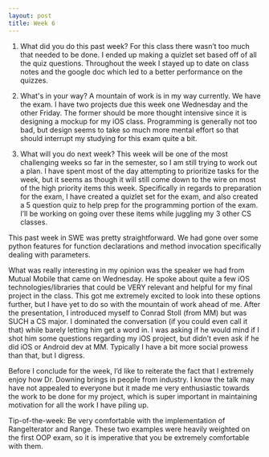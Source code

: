 ```yaml
---
layout: post
title: Week 6
---
```


1. What did you do this past week?
For this class there wasn’t too much that needed to be done. I ended up making a quizlet set based off of all the quiz questions. Throughout the week I stayed up to date on class notes and the google doc which led to a better performance on the quizzes. 

2. What's in your way?
A mountain of work is in my way currently. We have the exam. I have two projects due this week one Wednesday and the other Friday. The former should be more thought intensive since it is designing a mockup for my iOS class. Programming is generally not too bad, but design seems to take so much more mental effort so that should interrupt my studying for this exam quite a bit. 

3. What will you do next week?
This week will be one of the most challenging weeks so far in the semester, so I am still trying to work out a plan. I have spent most of the day attempting to prioritize tasks for the week, but it seems as though it will still come down to the wire on most of the high priority items this week. 
Specifically in regards to preparation for the exam, I have created a quizlet set for the exam, and also created a 5 question quiz to help prep for the programming portion of the exam. I’ll be working on going over these items while juggling my 3 other CS classes. 

This past week in SWE was pretty straightforward. We had gone over some python features for function declarations and method invocation specifically dealing with parameters. 

What was really interesting in my opinion was the speaker we had from Mutual Mobile that came on Wednesday. He spoke about quite a few iOS technologies/libraries that could be VERY relevant and helpful for my final project in the class. This got me extremely excited to look into these options further, but I have yet to do so with the mountain of work ahead of me. After the presentation, I introduced myself to Conrad Stoll (from MM) but was SUCH a CS major. I dominated the conversation (if you could even call it that) while barely letting him get a word in. I was asking if he would mind if I shot him some questions regarding my iOS project, but didn’t even ask if he did iOS or Android dev at MM. Typically I have a bit more social prowess than that, but I digress. 

Before I conclude for the week, I’d like to reiterate the fact that I extremely enjoy how Dr. Downing brings in people from industry. I know the talk may have not appealed to everyone but it made me very enthusiastic towards the work to be done for my project, which is super important in maintaining motivation for all the work I have piling up.

Tip-of-the-week: Be very comfortable with the implementation of RangeIterator and Range. These two examples were heavily weighted on the first OOP exam, so it is imperative that you be extremely comfortable with them.  

